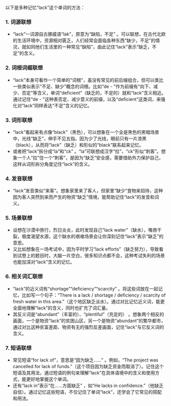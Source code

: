 以下是多种记忆“lack”这个单词的方法：

### 1. 词源联想
 - “lack”一词源自古挪威语“lak”，原意为“缺陷，不足” 。可以联想，在古代北欧的生活环境中，资源相对匮乏，人们经常会面临各种东西“缺少，不足”的情况，就如同他们生活里的一种常见“缺陷”，由此记住“lack”表示“缺乏，不足”的含义。

### 2. 词根词缀联想
 - “lack”本身可看作一个简单的“词根”，虽没有常见的前后缀组合，但可以类比一些类似表示“不足、缺少”概念的词根。比如“de - ”作为前缀有“向下、减少、否定”等含义，单词“deficient”（缺乏的，不足的）就和“lack”含义相近。通过记住“de - ”这种表否定、减少意义的前缀，以及“deficient”这类词，来强化对“lack”同样表达“不足”含义的记忆。

### 3. 词形联想
 - “lack”看起来有点像“black”（黑色），可以想象在一个全是黑色的黑暗场景中，光线“缺乏”，伸手不见五指。因为少了光线，眼前只有一片漆黑（black），从而将“lack”（缺乏）和形似的“black”联系起来记忆。
 - 或者把“lack”拆分成“la”和“ck” 。“la”可联想成汉字“拉”，“ck”形似“刺客”。想象一个人“拉”住一个“刺客”，是因为“缺乏”安全感，需要借助外力保护自己，这样从词形拆分角度记住“lack”的含义。

### 4. 发音联想
 - “lack”发音类似“来客”。想象家里来了客人，但家里“缺少”食物来招待，这种因为客人突然到来而产生的物资“缺乏”情境，能帮助记住“lack”的发音和词义。

### 5. 场景联想
 - 设想在沙漠中旅行，烈日炎炎，此时发现自己“lack water”（缺水），嘴唇干裂，极度渴望水源，这个缺水的艰难场景会让你深刻记住“lack”表示“缺乏”的意思。
 - 又比如想象在一场考试中，因为平时学习“lack efforts”（缺乏努力），导致看到试卷上的题目时，大脑一片空白，很多知识点都不会，这种考试失利的场景也能加深对“lack”含义的记忆。

### 6. 相关词汇联想
 - “lack”的近义词有“shortage”“deficiency”“scarcity” 。将这些词放在一起记忆，比如写一个句子：“There is a lack / shortage / deficiency / scarcity of fresh water in this area.”（这个地区缺乏淡水）。通过对比记忆近义词，能更全面地理解“lack”的含义，同时也扩充了词汇量。
 - 其反义词是“abundant”（丰富的）、“plentiful”（充足的） 。想象两个相反的画面，一个是物资“lack”的贫困山区，另一个是物资“abundant”的繁华都市，通过对比这种贫富差距、物资有无的强烈反差画面，记住“lack”与它反义词的含义。

### 7. 短语联想
 - 常见短语“for lack of”，意思是“因为缺乏……” 。例如，“The project was cancelled for lack of funds.”（这个项目因为缺乏资金而取消了）。记住这个短语及其用法，通过短语的例句来理解“lack”在具体语境中的含义和使用方式，能更好地掌握这个单词。
 - 还有“lack in”表示“在……方面缺乏” ，如“He lacks in confidence.”（他缺乏自信）。通过记忆这些短语，不仅记住了单词“lack”，还学会了它常见的搭配和用法。 